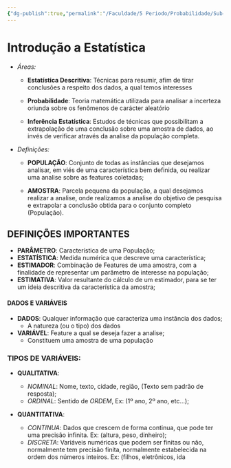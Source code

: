 ```yaml
---
{"dg-publish":true,"permalink":"/Faculdade/5 Periodo/Probabilidade/Sub-Notes/Introdução a Estatística/","tags":["PB"],"created":"2024-12-26T10:28:40.244-03:00"}
---
```



# Introdução a Estatística

- *Áreas:* 
	* **Estatística Descritiva**: Técnicas para resumir, afim de tirar conclusões a respeito dos dados, a qual temos interesses
	
	* **Probabilidade**: Teoria matemática utilizada para analisar a incerteza oriunda sobre os fenômenos de carácter aleatório

	* **Inferência Estatística**: Estudos de técnicas que possibilitam a extrapolação de uma conclusão sobre uma amostra de dados, ao invés de verificar através da analise da população completa.

- *Definições:*
	- **POPULAÇÃO**: Conjunto de todas as instâncias que desejamos analisar, em viés de uma característica bem definida, ou realizar uma analise sobre as features coletadas;
	
	- **AMOSTRA**: Parcela pequena da população, a qual desejamos realizar a analise, onde realizamos a analise do objetivo de pesquisa e extrapolar a conclusão obtida para o conjunto completo (População).



## DEFINIÇÕES IMPORTANTES
* **PARÂMETRO**: Característica de uma População;
* **ESTATÍSTICA**: Medida numérica que descreve uma característica;
* **ESTIMADOR**: Combinação de Features de uma amostra, com a finalidade de representar um parâmetro de interesse na população;
* **ESTIMATIVA**: Valor resultante do cálculo de um estimador, para se ter um ideia descritiva da característica da amostra;



#### DADOS E VARIÁVEIS
* **DADOS**: Qualquer informação que caracteriza uma instância dos dados;
	* A natureza (ou o tipo) dos dados
* **VARIÁVEL**: Feature a qual se deseja fazer a analise; 
	* Constituem uma amostra de uma população



### TIPOS DE VARIÁVEIS:
 * **QUALITATIVA**:
	- *NOMINAL*: Nome, texto, cidade, região, (Texto sem padrão de resposta);
	- *ORDINAL*: Sentido de *ORDEM*, Ex: (1º ano, 2º ano, etc...);

*  **QUANTITATIVA**:
	 - *CONTINUA*: Dados que crescem de forma continua, que pode ter uma precisão infinita. Ex: (altura, peso, dinheiro);
	 - *DISCRETA*: Variáveis numéricas que podem ser finitas ou não, normalmente tem precisão finita, normalmente estabelecida na ordem dos números inteiros. Ex: (filhos, eletrônicos, ida

